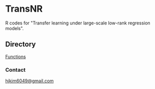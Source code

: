# TransNR
R codes for "Transfer learning under large-scale low-rank regression models". 

## Directory
[Functions](https://github.com/hjkim1001/TransNR/tree/main/Function)


### Contact
hjkim6049@gmail.com
